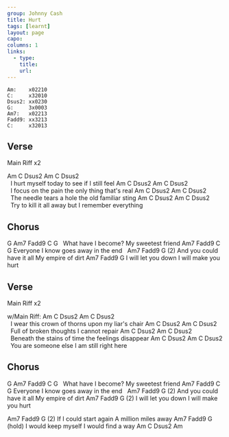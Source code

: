```yaml
---
group: Johnny Cash
title: Hurt
tags: [learnt]
layout: page
capo: 
columns: 1
links: 
  - type: 
    title: 
    url: 
---
```



```chordpro
Am:    x02210
C:     x32010
Dsus2: xx0230
G:     3x0003
Am7:   x02213
Fadd9: xx3213
C:     x32013
```

## Verse

Main Riff x2

Am     C        Dsus2       Am       C       Dsus2    
&nbsp;     I hurt myself today          to see if     I still feel
Am    C        Dsus2         Am         C      Dsus2    
&nbsp;     I focus    on the pain         the only thing that's real
Am         C        Dsus2       Am         C       Dsus2    
&nbsp;     The needle tears a hole         the old familiar sting
Am            C       Dsus2      Am            C           Dsus2    
&nbsp;     Try to kill it all away            but I remember everything

## Chorus

G   Am7                      Fadd9  C                        G
&nbsp;   What have I become?             My sweetest friend
Am7              Fadd9        C             G
Everyone I know   goes away in the end
&nbsp;      Am7                   Fadd9   G (2)
And you could have it all        My empire of dirt
Am7              Fadd9        G
I will let you down            I will make you hurt

## Verse

Main Riff x2

w/Main Riff:
Am     C          Dsus2       Am    C       Dsus2    
&nbsp;   I wear this crown of thorns   upon my liar's chair
Am    C        Dsus2        Am        C       Dsus2    
&nbsp;      Full of broken thoughts   I cannot repair
Am      C             Dsus2     Am          C         Dsus2    
&nbsp;   Beneath the stains of time       the feelings disappear
Am     C         Dsus2       Am   C      Dsus2    
&nbsp;        You are someone else       I am still right here

## Chorus
G   Am7              Fadd9    C                       G
&nbsp;   What have I become?       My sweetest friend
Am7              Fadd9                 C             G
Everyone I know           goes away in the end
&nbsp;      Am7              Fadd9  G (2)
And you could have it all   My empire of dirt
Am7              Fadd9        G (2)
I will let you down            I will make you hurt

Am7                  Fadd9         G (2)
If I could start again         A million miles away
Am7              Fadd9      G (hold)
I would keep myself        I would find a way
Am     C          Dsus2       Am

